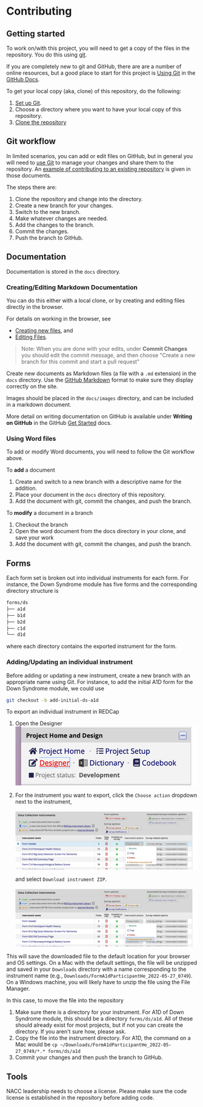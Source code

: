 # Contributing

## Getting started

To work on/with this project, you will need to get a copy of the files in the repository.
You do this using [git](https://git-scm.com).

If you are completely new to git and GitHub, there are are a number of online resources, but a good place to start for this project is [Using Git](https://docs.github.com/en/get-started/using-git) in the [GitHub Docs](https://docs.github.com/).

To get your local copy (aka, clone) of this repository, do the following:
1. [Set up Git](https://docs.github.com/en/get-started/quickstart/set-up-git).
2. Choose a directory where you want to have your local copy of this repository.
2. [Clone the repository](https://docs.github.com/en/repositories/creating-and-managing-repositories/cloning-a-repository)

## Git workflow

In limited scenarios, you can add or edit files on GitHub, but in general you will need to [use Git](https://docs.github.com/en/get-started/using-git) to manage your changes and share them to the repository.
An [example of contributing to an existing repository](https://docs.github.com/en/get-started/using-git/about-git#example-contribute-to-an-existing-repository) is given in those documents.

The steps there are:
1. Clone the repository and change into the directory.
2. Create a new branch for your changes.
3. Switch to the new branch.
4. Make whatever changes are needed.
5. Add the changes to the branch.
6. Commit the changes.
7. Push the branch to GitHub.

## Documentation

Documentation is stored in the `docs` directory.

### Creating/Editing Markdown Documentation
You can do this either with a local clone, or by creating and editing files directly in the browser.

For details on working in the browser, see
* [Creating new files](https://docs.github.com/en/repositories/working-with-files/managing-files/creating-new-files), and
* [Editing Files](https://docs.github.com/en/repositories/working-with-files/managing-files/editing-files).

> Note: When you are done with your edits, under **Commit Changes** you should edit the commit message, and then choose "Create a new branch for this commit and start a pull request"

Create new documents as Markdown files (a file with a `.md` extension) in the `docs` directory.
Use the [GitHub Markdown](https://docs.github.com/en/get-started/writing-on-github/getting-started-with-writing-and-formatting-on-github/basic-writing-and-formatting-syntax)
format to make sure they display correctly on the site.

Images should be placed in the `docs/images` directory, and can be included in a markdown document.

More detail on writing documentation on GitHub is available under **Writing on GitHub** in the GitHub [Get Started](https://docs.github.com/en/get-started) docs.

### Using Word files

To add or modify Word documents, you will need to follow the Git workflow above.

To **add** a document

1. Create and switch to a new branch with a descriptive name for the addition.
2. Place your document in the `docs` directory of this repository.
3. Add the document with git, commit the changes, and push the branch.

To **modify** a document in a branch

1. Checkout the branch
2. Open the word document from the docs directory in your clone, and save your work
3. Add the document with git, commit the changes, and push the branch.


## Forms

Each form set is broken out into individual instruments for each form. 
For instance, the Down Syndrome module has five forms and the corresponding directory structure is

```bash
forms/ds
├── a1d
├── b1d
├── b2d
├── c1d
└── d1d
```

where each directory contains the exported instrument for the form.

### Adding/Updating an individual instrument

Before adding or updating a new instrument, create a new branch with an appropriate name using Git.
For instance, to add the initial A1D form for the Down Syndrome module, we could use

```bash
git checkout -b add-initial-ds-a1d
```

To export an individual instrument in REDCap

1. Open the Designer\
   ![Location of designer link](docs/images/designer.png)
2. For the instrument you want to export, click the `Choose action` dropdown next to the instrument,

   <img src="docs/images/instrument-action.png" width=650 >

   and select `Download instrument ZIP`. 
   
   <img src="docs/images/instrument-download.png" width=650>

This will save the downloaded file to the default location for your browser and OS settings.
On a Mac with the default settings, the file will be unzipped and saved in your `Downloads` directory with a name corresponding to the instrument name (e.g., `Downloads/FormA1dParticipantHe_2022-05-27_0749`).
On a Windows machine, you will likely have to unzip the file using the File Manager.

In this case, to move the file into the repository 

1. Make sure there is a directory for your instrument.
   For A1D of Down Syndrome module, this should be a directory `forms/ds/a1d`.
   All of these should already exist for most projects, but if not you can create the directory.
   If you aren't sure how, please ask.
2. Copy the file into the instrument directory.
   For A1D, the command on a Mac would be `cp ~/Downloads/FormA1dParticipantHe_2022-05-27_0749/*.* forms/ds/a1d`
3. Commit your changes and then push the branch to GitHub.


## Tools

NACC leadership needs to choose a license.
Please make sure the code license is established in the repository before adding code.


